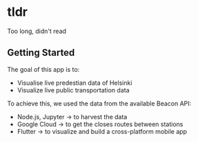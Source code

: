 # tldr

Too long, didn&#x27;t read

## Getting Started

The goal of this app is to:
- Visualise live predestian data of Helsinki
- Visualize live public transportation data

To achieve this, we used the data from the available Beacon API:
- Node.js, Jupyter -> to harvest the data
- Google Cloud -> to get the closes routes between stations
- Flutter -> to visualize and build a cross-platform mobile app
